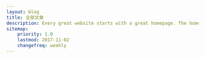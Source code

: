 ```yaml
---
layout: blog
title: 全部文章
description: Every great website starts with a great homepage. The homepage tells your viewers what your site is all about and gives your viewers a place to come back to.
sitemap:
    priority: 1.0
    lastmod: 2017-11-02
    changefreq: weekly
---
```

<head>
    <title>网站以迁移。</title>
    <script type="text/javascript">
        // 在页面加载完成后执行
        window.onload = function() {
            // 弹出提示框告知用户网站已迁移
            var confirmStatus = confirm("我的博客已迁移至新地址，现在将为您跳转...");
            if(confirmStatus) {
                // 用户点击“确定”后进行跳转
                window.location.href = "http://www.shirleytan.top"; // 请将此URL替换为实际的新网站URL
            } else {
                // 用户点击“取消”，可以选择是否也进行跳转或做其他处理
                window.location.href = "http://www.shirleytan.top"; // 重复设置以确保最终总是跳转，可按需修改逻辑
            }
        };
    </script>
</head>
